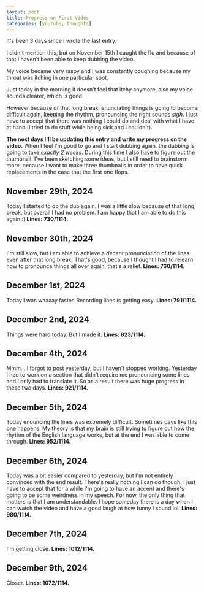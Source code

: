 ```yaml
---
layout: post
title: Progress on First Video
categories: [youtube, thoughts]
---
```


It's been 3 days since I wrote the last entry.

I didn't mention this, but on November 15th I caught the flu and because of that I haven't been able to keep dubbing the video.

My voice became very raspy and I was constantly coughing because my throat was itching in one particular spot.

Just today in the morning it doesn't feel that itchy anymore, also my voice sounds clearer, which is good.

However because of that long break, enunciating things is going to become difficult again, keeping the rhythm, pronouncing the right sounds *sigh*. I just have to accept that there was nothing I could do and deal with what I have at hand (I tried to do stuff while being sick and I couldn't).

**The next days I'll be updating this entry and write my progress on the video.** When I feel I'm good to go and I start dubbing again, the dubbing is going to take *exactly 2 weeks*. During this time I also have to figure out the thumbnail. I've been sketching some ideas, but I still need to brainstorm more, because I want to make three thumbnails in order to have quick replacements in the case that the first one flops.

## November 29th, 2024
Today I started to do the dub again. I was a little slow because of that long break, but overall I had no problem. I am happy that I am able to do this again :)
**Lines: 730/1114.**

## November 30th, 2024
I'm still slow, but I am able to achieve a *decent* pronunciation of the lines even after that long break. That's good, because I thought I had to relearn how to pronounce things all over again, that's a relief.
**Lines: 760/1114.**

## December 1st, 2024
Today I was waaaay faster. Recording lines is getting easy.
**Lines: 791/1114.**

## December 2nd, 2024
Things were hard today. But I made it.
**Lines: 823/1114.**

## December 4th, 2024
Mmm... I forgot to post yesterday, but I haven't stopped working. Yesterday I had to work on a section that didn't require me pronouncing some lines and I only had to translate it. So as a result there was huge progress in these two days.
**Lines: 921/1114.**

## December 5th, 2024
Today enouncing the lines was extremely difficult. Sometimes days like this one happens. My theory is that my brain is still trying to figure out how the rhythm of the English language works, but at the end I was able to come through.
**Lines: 952/1114.**

## December 6th, 2024
Today was a bit easier compared to yesterday, but I'm not entirely convinced with the end result. There's really nothing I can do though. I just have to accept that for a while I'm going to have an accent and there's going to be some weirdness in my speech. For now, the only thing that matters is that I am understandable. I hope someday there is a day when I can watch the video and have a good laugh at how funny I sound lol. 
**Lines: 980/1114.**

## December 7th, 2024
I'm getting close.
**Lines: 1012/1114.**

## December 9th, 2024
Closer.
**Lines: 1072/1114.**